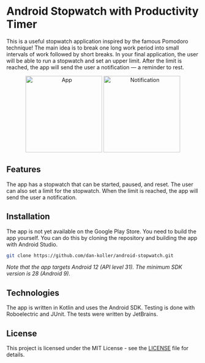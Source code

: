 # Android Stopwatch with Productivity Timer

This is a useful stopwatch application inspired by the famous Pomodoro technique! The main idea is
to break one long work period into small intervals of work followed by short breaks. In your final
application, the user will be able to run a stopwatch and set an upper limit. After the limit is
reached, the app will send the user a notification — a reminder to rest.

<p align="center">
    <img src="https://ucarecdn.com/7869e097-6ced-4049-8056-c6dd8811caa2/ " width="200" alt="App">
    <img src="https://ucarecdn.com/a608b34a-2141-41b5-b4ec-4080c3f2cd29/ " width="200" alt="Notification">
</p>

## Features

The app has a stopwatch that can be started, paused, and reset. The user can also set a limit for
the stopwatch. When the limit is reached, the app will send the user a notification.

## Installation

The app is not yet available on the Google Play Store. You need to build the app yourself. You can
do this by cloning the repository and building the app with Android Studio.

```sh
git clone https://github.com/dan-koller/android-stopwatch.git
```

_Note that the app targets Android 12 (API level 31). The minimum SDK version is 28 (Android 9)._

## Technologies

The app is written in Kotlin and uses the Android SDK. Testing is done with Roboelectric and JUnit.
The tests were written by JetBrains.

## License

This project is licensed under the MIT License - see the [LICENSE](LICENSE) file for details.
